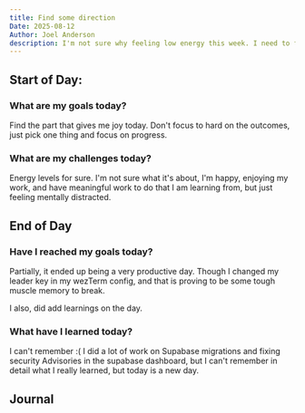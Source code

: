 ```yaml
---
title: Find some direction
Date: 2025-08-12
Author: Joel Anderson
description: I'm not sure why feeling low energy this week. I need to find that inspiration this week, or find the part I am enjoying and focus on that.
---
```


## Start of Day:

### What are my goals today?
Find the part that gives me joy today.  Don't focus to hard on the outcomes, just pick one thing and focus on progress.


### What are my challenges today?
Energy levels for sure. I'm not sure what it's about, I'm happy, enjoying my work, and have meaningful work to do that I am learning from, but just feeling mentally distracted.


## End of Day

### Have I reached my goals today?
Partially, it ended up being a very productive day. Though I changed my leader key in my wezTerm config, and that is proving to be some tough muscle memory to break.

I also, did add learnings on the day.

### What have I learned today?
I can't remember :( I did a lot of work on Supabase migrations and fixing security Advisories in the supabase dashboard, but I can't remember in detail what I really learned, but today is a new day.

## Journal
